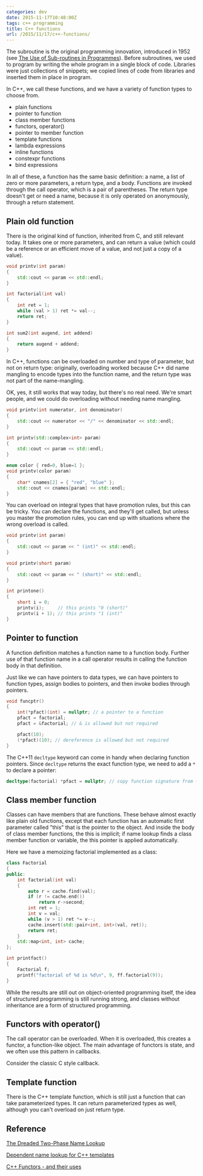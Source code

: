 ```yaml
---
categories: dev
date: 2015-11-17T10:48:00Z
tags: c++ programming
title: C++ functions
url: /2015/11/17/c++-functions/
---
```


The subroutine is the original programming innovation, introduced in 1952
(see [The Use of Sub-routines in Programmes](http://www.laputan.org/pub/papers/wheeler)).
Before subroutines, we used to program by writing the whole
program in a single block of code. Libraries were just collections of snippets;
we copied lines of code from libraries and inserted them in place in program.

In C++, we call these functions, and we have a variety of function types to
choose from.

* plain functions
* pointer to function
* class member functions
* functors, operator()
* pointer to member function
* template functions
* lambda expressions
* inline functions
* constexpr functions
* bind expressions

In all of these, a function has the same basic definition: a name, a list of zero or
more parameters, a return type, and a body. Functions are invoked through the call
operator, which is a pair of parentheses. The return type doesn't get or need a name,
because it is only operated on anonymously, through a return statement.

## Plain old function

There is the original kind of function, inherited from C, and still relevant today.
It takes one or more parameters, and can return a value (which could be
a reference or an efficient move of a value, and not just a copy of a value).

```c++
void printv(int param)
{
    std::cout << param << std::endl;
}

int factorial(int val)
{
    int ret = 1;
    while (val > 1) ret *= val--;
    return ret;
}

int sum2(int augend, int addend)
{
    return augend + addend;
}
```

In C++, functions can be overloaded on number and type of parameter, but not on
return type: originally, overloading worked because C++ did name mangling
to encode types into the function name, and the return type was not part
of the name-mangling.

OK, yes, it still works that way today, but there's no real need. We're smart
people, and we could do overloading without needing name mangling.

```c++
void printv(int numerator, int denominator)
{
    std::cout << numerator << "/" << denominator << std::endl;
}

int printv(std::complex<int> param)
{
    std::cout << param << std::endl;
}

enum color { red=0, blue=1 };
void printv(color param)
{
    char* cnames[2] = { "red", "blue" };
    std::cout << cnames[param] << std::endl;
}
```

You can overload on integral types that have promotion rules, but this
can be tricky. You can declare the functions, and they'll get called, but
unless you master the promotion rules, you can end up with situations
where the wrong overload is called.

```c++
void printv(int param)
{
    std::cout << param << " (int)" << std::endl;
}

void printv(short param)
{
    std::cout << param << " (short)" << std::endl;
}

int printone()
{
    short i = 0;
    printv(i);     // this prints "0 (short)"
    printv(i + 1); // this prints "1 (int)"
}
```

## Pointer to function

A function definition matches a function name to a function body. Further
use of that function name in a call operator results in calling the function
body in that definition.

Just like we can have pointers to data types, we can have pointers to
function types, assign bodies to pointers, and then invoke bodies through
pointers.

```c++
void funcptr()
{
    int(*pfact)(int) = nullptr; // a pointer to a function
    pfact = factorial;
    pfact = &factorial; // & is allowed but not required

    pfact(10);
    (*pfact)(10); // dereference is allowed but not required
}
```

The C++11 `decltype` keyword can come in handy when declaring function
pointers. Since `decltype` returns the exact function type, we need to add a `*`
to declare a pointer:

```c++
decltype(factorial) *pfact = nullptr; // copy function signature from factorial
```

## Class member function

Classes can have members that are functions. These behave almost exactly
like plain old functions, except that each function has an automatic
first parameter called "this" that is the pointer to the object. And
inside the body of class member functions, the this is implicit; if
name lookup finds a class member function or variable, the this pointer
is applied automatically.

Here we have a memoizing factorial implemented as a class:

```c++
class Factorial
{
public:
    int factorial(int val)
    {
        auto r = cache.find(val);
        if (r != cache.end())
            return r->second;
        int ret = 1;
        int v = val;
        while (v > 1) ret *= v--;
        cache.insert(std::pair<int, int>(val, ret));
        return ret;
    }
    std::map<int, int> cache;
};

int printfact()
{
    Factorial f;
    printf("factorial of %d is %d\n", 9, ff.factorial(9));
}
```

While the results are still out on object-oriented programming itself, the
idea of structured programming is still running strong, and classes without
inheritance are a form of structured programming.

## Functors with operator()

The call operator can be overloaded. When it is overloaded, this creates
a functor, a function-like object. The main advantage of functors is
state, and we often use this pattern in callbacks.

Consider the classic C style callback.

## Template function

There is the C++ template function, which is still just a function
that can take parameterized types. It can return parameterized types as well,
although you can't overload on just return type.

## Reference

[The Dreaded Two-Phase Name Lookup](http://blog.llvm.org/2009/12/dreaded-two-phase-name-lookup.html)

[Dependent name lookup for C++ templates](http://eli.thegreenplace.net/2012/02/06/dependent-name-lookup-for-c-templates)

[C++ Functors - and their uses](http://stackoverflow.com/questions/356950/c-functors-and-their-uses)
